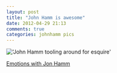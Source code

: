 ```yaml
---
layout: post
title: "John Hamm is awesome"
date: 2012-04-29 21:13
comments: true
categories: johnhamm pics
---
```


!['John Hamm tooling around for esquire'](http://25.media.tumblr.com/tumblr_m347jxWbTQ1qhv4q1o1_500.jpg)

[Emotions with Jon Hamm](http://emotionswithjonhamm.tumblr.com/)
